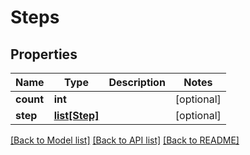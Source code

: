 # Steps

## Properties
Name | Type | Description | Notes
------------ | ------------- | ------------- | -------------
**count** | **int** |  | [optional] 
**step** | [**list[Step]**](Step.md) |  | [optional] 

[[Back to Model list]](../README.md#documentation-for-models) [[Back to API list]](../README.md#documentation-for-api-endpoints) [[Back to README]](../README.md)



